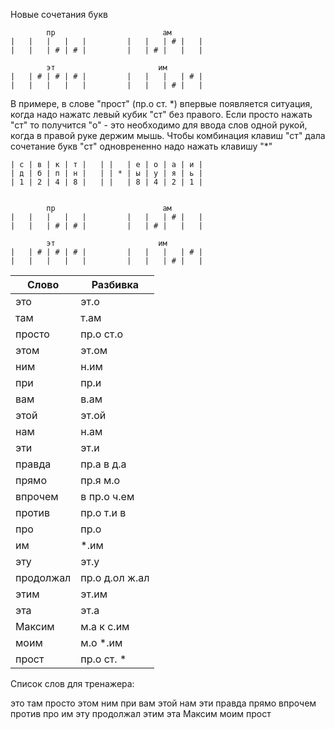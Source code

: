 Новые сочетания букв
```
        пр                        ам
|   |   |   |   |         |   |   | # |   |
|   |   | # | # |         |   | # |   |   |

        эт                       им
|   | # | # | # |         |   |   |   | # |
|   |   |   |   |         |   |   | # |   |

```

В примере, в слове "прост" (пр.о ст. \*) впервые появляется ситуация, когда надо нажатс левый кубик "ст" без правого. Если просто нажать "ст" то получится "о" - это необходимо для ввода слов одной рукой, когда в правой руке держим мышь. Чтобы комбинация клавиш "ст" дала сочетание букв "ст" одноврененно надо нажать клавишу "*"

```
| с | в | к | т |   | |   | е | о | а | и |
| д | б | п | н |   | | * | ы | у | я | ь |
| 1 | 2 | 4 | 8 |   | |   | 8 | 4 | 2 | 1 |


        пр                        ам
|   |   |   |   |         |   |   | # |   |
|   |   | # | # |         |   | # |   |   |

        эт                       им
|   | # | # | # |         |   |   |   | # |
|   |   |   |   |         |   |   | # |   |

```


| Слово | Разбивка |
| --- | --- |
| это | эт.о | 
| там | т.ам | 
| просто | пр.о ст.о | 
| этом | эт.ом | 
| ним | н.им | 
| при | пр.и | 
| вам | в.ам | 
| этой | эт.ой | 
| нам | н.ам | 
| эти | эт.и | 
| правда | пр.а в д.а | 
| прямо | пр.я м.о | 
| впрочем | в пр.о ч.ем | 
| против | пр.о т.и в | 
| про | пр.о | 
| им |  \*.им | 
| эту | эт.у | 
| продолжал | пр.о д.ол ж.ал | 
| этим | эт.им | 
| эта | эт.а | 
| Максим | м.а к с.им | 
| моим | м.о  \*.им | 
| прост | пр.о ст. \* | 

Список слов для тренажера:

это там просто этом ним при вам этой нам эти правда прямо впрочем против про им эту продолжал этим эта Максим моим прост